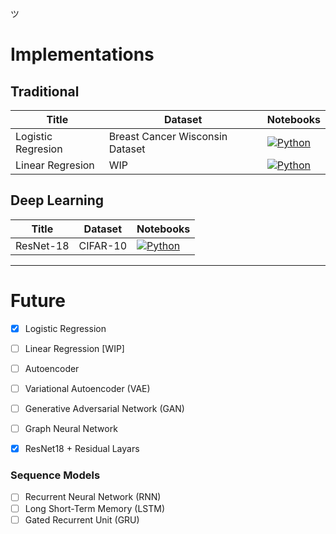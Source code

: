 ツ

# Implementations

## Traditional
|Title | Dataset | Notebooks |
| --- | --- | --- | 
| Logistic Regresion | Breast Cancer Wisconsin Dataset | [![Python](https://img.shields.io/badge/python-3670A0?style=for-the-badge&logo=python&logoColor=ffdd54)](LogisticRegression/eval.ipynb) |
| Linear Regresion | WIP | [![Python](https://img.shields.io/badge/python-3670A0?style=for-the-badge&logo=python&logoColor=ffdd54)](LinearRegression/eval.ipynb) |

## Deep Learning
|Title | Dataset | Notebooks |
| --- | --- | --- | 
| ResNet-18 | CIFAR-10 | [![Python](https://img.shields.io/badge/python-3670A0?style=for-the-badge&logo=python&logoColor=ffdd54)](ResNet/train_resnet18.ipynb) |

---

# Future
- [x] Logistic Regression
- [ ] Linear Regression [WIP]
- [ ] Autoencoder
- [ ] Variational Autoencoder (VAE)
- [ ] Generative Adversarial Network (GAN)
- [ ] Graph Neural Network
- [x] ResNet18 + Residual Layars
  

### Sequence Models
- [ ] Recurrent Neural Network (RNN)
- [ ] Long Short-Term Memory (LSTM)
- [ ] Gated Recurrent Unit (GRU)
